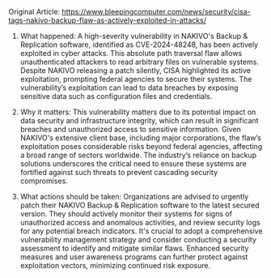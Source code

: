 Original Article: https://www.bleepingcomputer.com/news/security/cisa-tags-nakivo-backup-flaw-as-actively-exploited-in-attacks/

1) What happened: A high-severity vulnerability in NAKIVO's Backup & Replication software, identified as CVE-2024-48248, has been actively exploited in cyber attacks. This absolute path traversal flaw allows unauthenticated attackers to read arbitrary files on vulnerable systems. Despite NAKIVO releasing a patch silently, CISA highlighted its active exploitation, prompting federal agencies to secure their systems. The vulnerability’s exploitation can lead to data breaches by exposing sensitive data such as configuration files and credentials.

2) Why it matters: This vulnerability matters due to its potential impact on data security and infrastructure integrity, which can result in significant breaches and unauthorized access to sensitive information. Given NAKIVO's extensive client base, including major corporations, the flaw’s exploitation poses considerable risks beyond federal agencies, affecting a broad range of sectors worldwide. The industry’s reliance on backup solutions underscores the critical need to ensure these systems are fortified against such threats to prevent cascading security compromises.

3) What actions should be taken: Organizations are advised to urgently patch their NAKIVO Backup & Replication software to the latest secured version. They should actively monitor their systems for signs of unauthorized access and anomalous activities, and review security logs for any potential breach indicators. It's crucial to adopt a comprehensive vulnerability management strategy and consider conducting a security assessment to identify and mitigate similar flaws. Enhanced security measures and user awareness programs can further protect against exploitation vectors, minimizing continued risk exposure.